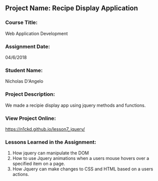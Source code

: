 ## Project Name:  Recipe Display Application

### Course Title:
Web Application Development

### Assignment Date:  
04/6/2018

### Student Name:  
Nicholas D'Angelo

### Project Description:
We made a recipie display app using jquery methods and functions.

### View Project Online:
https://n1ckd.github.io/lesson7_jquery/

### Lessons Learned in the Assignment:
1. How jquery can manipulate the DOM
2. How to use Jquery animations when a users mouse hovers over a specified item on a page.
3. How Jquery can make changes to CSS and HTML based on a users actions.

